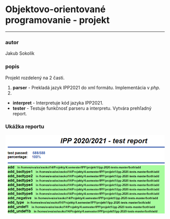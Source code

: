 # Objektovo-orientované programovanie - projekt
---
### autor  
Jakub Sokolík

### popis  
Projekt rozdelený na 2 časti.
 1. **parser** - Prekladá jazyk IPP2021 do xml formátu. Implementácia v _php_.
 2.  
  - **interpret** - Interpretuje kód jazyka IPP2021.
  - **tester** - Testuje funkčnosť parseru a interpretu. Vytvára prehľadný report.

### Ukážka reportu
![image](report.png)
